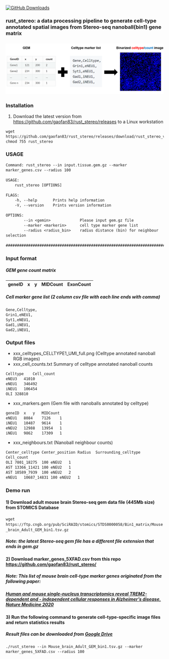 [![GitHub Downloads](https://img.shields.io/github/downloads/gaofan83/rust_stereo/total.svg?style=social&logo=github&label=Download)](https://github.com/gaofan83/rust_stereo/releases)


### rust_stereo: a data processing pipeline to generate cell-type annotated spatial images from Stereo-seq nanoball(bin1) gene matrix
#####
![Figure not found](rust_stereo.png)
#####
### Installation
1) Download the latest version from https://github.com/gaofan83/rust_stereo/releases to a Linux workstation
```
wget https://github.com/gaofan83/rust_stereo/releases/download/rust_stereo_v1.0/rust_stereo
chmod 755 rust_stereo
```

### USAGE
```
Command: rust_stereo --in input.tissue.gem.gz --marker marker_genes.csv --radius 100

USAGE:
    rust_stereo [OPTIONS]

FLAGS:
    -h, --help       Prints help information
    -V, --version    Prints version information

OPTIONS:
        --in <gemin>             Please input gem.gz file
        --marker <markerin>      cell type marker gene list
        --radius <radius_bin>    radius distance (bin) for neighbour selection

######################################################################################
```
#####
### Input format
##### GEM gene count matrix
| geneID | x   | y   | MIDCount | ExonCount |
|--------|-----|-----|----------|-----------|

##### Cell marker gene list (2 column csv file with each line ends with comma)
```
Gene,Celltype,
Grin1,eNEU1,
Syt1,eNEU1,
Gad1,iNEU1,
Gad2,iNEU1,
```
#####
### Output files
* xxx_celltypes_CELLTYPE1_UMI_full.png (Celltype annotated nanoball RGB images)
* xxx_cell_counts.txt Summary of celltype annotated nanoball counts
```
Celltype	Cell_count
eNEU3	41010
eNEU1	346492
iNEU1	106454
OLI	328810
```
* xxx_markers.gem (Gem file with nanoballs annotated by celltype)
```
geneID	x	y	MIDCount
eNEU1	8084	7126	1
iNEU1	10487	9614	1
eNEU2	12988	13954	1
iNEU1	9862	17309	1
```
* xxx_neighbours.txt (Nanoball neighbour counts) 
```
Center_celltype	Center_position	Radius	Surrounding_celltype	Cell_count
OLI	7801_18275	100	eNEU2	1
AST	13366_11421	100	eNEU2	1
AST	10589_7939	100	eNEU2	2
eNEU1	10687_14831	100	eNEU2	1
```

#####
### Demo run
#### 1) Download adult mouse brain Stereo-seq gem data file (445Mb size) from STOMICS Database 
`wget https://ftp.cngb.org/pub/SciRAID/stomics/STDS0000058/Bin1_matrix/Mouse_brain_Adult_GEM_bin1.tsv.gz`
##### Note: the latest Stereo-seq gem file has a different file extension that ends in gem.gz
#####
#### 2) Download marker_genes_5XFAD.csv from this repo https://github.com/gaofan83/rust_stereo/
##### Note: This list of mouse brain cell-type marker genes originated from the following paper:
##### [Human and mouse single-nucleus transcriptomics reveal TREM2-dependent and - independent cellular responses in Alzheimer’s disease, Nature Medicine 2020](https://www.nature.com/articles/s41591-019-0695-9/figures/1)
#####
#### 3) Run the following command to generate cell-type-specific image files and return statistics results
##### Result files can be downloaded from [Google Drive](https://drive.google.com/drive/folders/10LF7JoX_0CqqfQoR7xSZQqvL_9zIJA49?usp=sharing) 
```
./rust_stereo --in Mouse_brain_Adult_GEM_bin1.tsv.gz --marker marker_genes_5XFAD.csv --radius 100
```
#####
